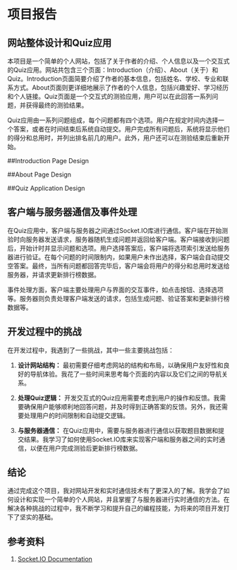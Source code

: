 # 项目报告

## 网站整体设计和Quiz应用

本项目是一个简单的个人网站，包括了关于作者的介绍、个人信息以及一个交互式的Quiz应用。网站共包含三个页面：Introduction（介绍）、About（关于）和Quiz。Introduction页面简要介绍了作者的基本信息，包括姓名、学校、专业和联系方式。About页面则更详细地展示了作者的个人信息，包括兴趣爱好、学习经历和个人链接。Quiz页面是一个交互式的测验应用，用户可以在此回答一系列问题，并获得最终的测验结果。

Quiz应用由一系列问题组成，每个问题都有四个选项。用户在规定时间内选择一个答案，或者在时间结束后系统自动提交。用户完成所有问题后，系统将显示他们的得分和总用时，并列出排名前几的用户。此外，用户还可以在测验结束后重新开始。

##Introduction Page Design

##About Page Design

##Quiz Application Design

## 客户端与服务器通信及事件处理

在Quiz应用中，客户端与服务器之间通过Socket.IO库进行通信。客户端在开始测验时向服务器发送请求，服务器随机生成问题并返回给客户端。客户端接收到问题后，开始计时并显示问题和选项。用户选择答案后，客户端将选项索引发送给服务器进行验证。在每个问题的时间限制内，如果用户未作出选择，客户端会自动提交空答案。最终，当所有问题都回答完毕后，客户端会将用户的得分和总用时发送给服务器，并请求更新排行榜数据。

事件处理方面，客户端主要处理用户与界面的交互事件，如点击按钮、选择选项等。服务器则负责处理客户端发送的请求，包括生成问题、验证答案和更新排行榜数据等。

## 开发过程中的挑战

在开发过程中，我遇到了一些挑战，其中一些主要挑战包括：

1. **设计网站结构：** 最初需要仔细考虑网站的结构和布局，以确保用户友好性和良好的导航体验。我花了一些时间来思考每个页面的内容以及它们之间的导航关系。

2. **处理Quiz逻辑：** 开发交互式的Quiz应用需要考虑到用户的操作和反馈。我需要确保用户能够顺利地回答问题，并及时得到正确答案的反馈。另外，我还需要处理用户的时间限制和自动提交逻辑。

3. **与服务器通信：** 在Quiz应用中，需要与服务器进行通信以获取题目数据和提交结果。我学习了如何使用Socket.IO库来实现客户端和服务器之间的实时通信，以便在用户完成测验后更新排行榜数据。

## 结论

通过完成这个项目，我对网站开发和实时通信技术有了更深入的了解。我学会了如何设计和实现一个简单的个人网站，并且掌握了与服务器进行实时通信的方法。在解决各种挑战的过程中，我不断学习和提升自己的编程技能，为将来的项目开发打下了坚实的基础。

## 参考资料

1. [Socket.IO Documentation](https://socket.io/docs/)
